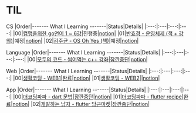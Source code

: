 # TIL

CS
|Order|------- What I Learning -------|Status|Details|
|:---:|:---|:---:|:---:|
|00|[컴맹을위한 go언어 1 ~ 6강](https://www.youtube.com/watch?v=Tq3W8UyltFs&list=PLy-g2fnSzUTAaDcLW7hpq0e8Jlt7Zfgd6)|진행중|[notion]()|
|01|[반효경 - 운영체제 (책 + 강의)](http://www.kocw.net/home/cview.do?cid=3646706b4347ef09)|예정|[notion]()|
|02|[김주균 - OS Oh Yes (책)](http://www.kyobobook.co.kr/product/detailViewKor.laf?mallGb=KOR&ejkGb=KOR&barcode=9788993712476)|예정|[notion]()|


Language
|Order|------- What I Learning -------|Status|Details|
|:---:|:---|:---:|:---:|
|00|[모두의 코드 - 씹어먹는 c++ 강좌](https://modoocode.com/134)|[잠깐중단](https://github.com/hermin9804/TIL/tree/main/cpp/modoocode_%EC%94%B9%EC%96%B4%EB%A8%B9%EB%8A%94c%2B%2B)|[notion]()|

Web
|Order|------- What I Learning -------|Status|Details|
|:---:|:---|:---:|:---:|
|00|[생활코딩 - WEB1](https://www.youtube.com/watch?v=tZooW6PritE&list=PLuHgQVnccGMDZP7FJ_ZsUrdCGH68ppvPb)|[완료](https://github.com/hermin9804/TIL/tree/main/web/web1)|[notion]()|
|01|[생활코딩 - WEB2](https://www.youtube.com/watch?v=Ok0bBJPtgJI&list=PLuHgQVnccGMAnWgUYiAW2cTzSBywFO75B)|[](https://github.com/hermin9804/TIL/tree/main/web/web2)|[notion]()|

App
|Order|------- What I Learning -------|Status|Details|
|:---:|:---|:---:|:---:|
|00|[더코딩파파 - dart 문법](https://www.youtube.com/watch?v=ZkYge2v61wU&t=14s)|[잠깐중단](https://github.com/hermin9804/TIL/tree/main/dart)|[notion]()|
|01|[더코딩파파 - flutter recipe](https://www.youtube.com/watch?v=Jf2tB6te6HE)|[완료](https://github.com/hermin9804/TIL/tree/main/flutter/theCodingPaPa/recipes)|[notion]()|
|02|[개발하는 남자 - flutter 당근마켓](https://www.youtube.com/watch?v=aYeBFDnPbkY&list=PLgRxBCVPaZ_3R0h7mCkLJ1RKh7XRvoZdF)|[잠깐중단](https://github.com/hermin9804/TIL/tree/main/flutter/programmingMen/carot_market)|[notion]()|
